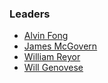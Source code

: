 ### Leaders

* [Alvin Fong](mailto:alvin.fong@owasp.org)
* [James McGovern](mailto:james.mcgovern@owasp.org)
* [William Reyor](mailto:william.reyor@owasp.org)
* [Will Genovese](mailto:will.genovese@owasp.org)
